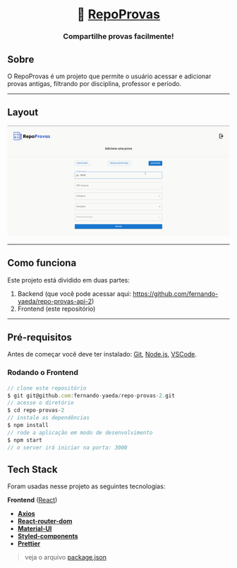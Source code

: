<h1 align="center">
   📑 <a href="#"> RepoProvas </a>
</h1>

<h3 align="center">
    Compartilhe provas facilmente!
</h3>


## Sobre

O RepoProvas é um projeto que permite o usuário acessar e adicionar provas antigas, filtrando por disciplina, professor e período.

---


## Layout

<div align="center">
 <img src="./public/repoprovas.gif" alt="app demonstration" />
</div>

---

## Como funciona

Este projeto está dividido em duas partes:
1. Backend (que você pode acessar aqui: https://github.com/fernando-yaeda/repo-provas-api-2)
2. Frontend (este repositório)

---

## Pré-requisitos

Antes de começar você deve ter instalado:
[Git](https://git-scm.com), [Node.js](https://nodejs.org/en/), [VSCode](https://code.visualstudio.com/).

### Rodando o Frontend


``` jsx
// clone este repositório
$ git git@github.com:fernando-yaeda/repo-provas-2.git
// acesse o diretório
$ cd repo-provas-2
// instale as dependências
$ npm install
// rode a aplicação em modo de desenvolvimento
$ npm start
// o server irá iniciar na porta: 3000
```

## Tech Stack

Foram usadas nesse projeto as seguintes tecnologias:

**Frontend**  ([React](https://reactjs.org/))

-   **[Axios](https://github.com/axios/axios)**
-   **[React-router-dom](https://github.com/remix-run/react-router)**
-   **[Material-UI](https://github.com/mui/material-ui)**
-   **[Styled-components](https://github.com/styled-components/styled-components)**
-   **[Prettier](https://github.com/prettier/prettier)**

> veja o arquivo  [package.json](https://github.com/fernando-yaeda/repo-provas-2/blob/main/package.json)

